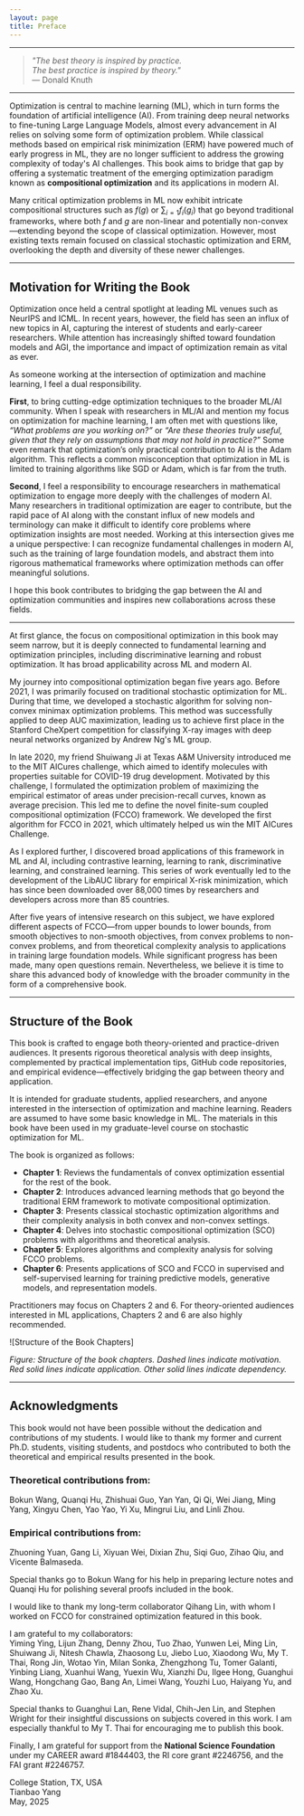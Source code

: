 ```yaml
---
layout: page
title: Preface
---
```


---
> *"The best theory is inspired by practice.  
> The best practice is inspired by theory."*  
> — Donald Knuth

---

Optimization is central to machine learning (ML), which in turn forms the foundation of artificial intelligence (AI). From training deep neural networks to fine-tuning Large Language Models, almost every advancement in AI relies on solving some form of optimization problem. While classical methods based on empirical risk minimization (ERM) have powered much of early progress in ML, they are no longer sufficient to address the growing complexity of today's AI challenges. This book aims to bridge that gap by offering a systematic treatment of the emerging optimization paradigm known as **compositional optimization** and its applications in modern AI.

Many critical optimization problems in ML now exhibit intricate compositional structures such as $f(g)$ or $\sum_{i=1}f_i(g_i)$ that go beyond traditional frameworks, where both $f$ and $g$ are non-linear and potentially non-convex—extending beyond the scope of classical optimization. However, most existing texts remain focused on classical stochastic optimization and ERM, overlooking the depth and diversity of these newer challenges.

---

## Motivation for Writing the Book

Optimization once held a central spotlight at leading ML venues such as NeurIPS and ICML. In recent years, however, the field has seen an influx of new topics in AI, capturing the interest of students and early-career researchers. While attention has increasingly shifted toward foundation models and AGI, the importance and impact of optimization remain as vital as ever.

As someone working at the intersection of optimization and machine learning, I feel a dual responsibility.

**First**, to bring cutting-edge optimization techniques to the broader ML/AI community. When I speak with researchers in ML/AI and mention my focus on optimization for machine learning, I am often met with questions like, *“What problems are you working on?”* or *“Are these theories truly useful, given that they rely on assumptions that may not hold in practice?”* Some even remark that optimization’s only practical contribution to AI is the Adam algorithm. This reflects a common misconception that optimization in ML is limited to training algorithms like SGD or Adam, which is far from the truth.

**Second**, I feel a responsibility to encourage researchers in mathematical optimization to engage more deeply with the challenges of modern AI. Many researchers in traditional optimization are eager to contribute, but the rapid pace of AI along with the constant influx of new models and terminology can make it difficult to identify core problems where optimization insights are most needed. Working at this intersection gives me a unique perspective: I can recognize fundamental challenges in modern AI, such as the training of large foundation models, and abstract them into rigorous mathematical frameworks where optimization methods can offer meaningful solutions.

I hope this book contributes to bridging the gap between the AI and optimization communities and inspires new collaborations across these fields.

---

At first glance, the focus on compositional optimization in this book may seem narrow, but it is deeply connected to fundamental learning and optimization principles, including discriminative learning and robust optimization. It has broad applicability across ML and modern AI.

My journey into compositional optimization began five years ago. Before 2021, I was primarily focused on traditional stochastic optimization for ML. During that time, we developed a stochastic algorithm for solving non-convex minimax optimization problems. This method was successfully applied to deep AUC maximization, leading us to achieve first place in the Stanford CheXpert competition for classifying X-ray images with deep neural networks organized by Andrew Ng's ML group.

In late 2020, my friend Shuiwang Ji at Texas A&M University introduced me to the MIT AICures challenge, which aimed to identify molecules with properties suitable for COVID-19 drug development. Motivated by this challenge, I formulated the optimization problem of maximizing the empirical estimator of areas under precision-recall curves, known as average precision. This led me to define the novel finite-sum coupled compositional optimization (FCCO) framework. We developed the first algorithm for FCCO in 2021, which ultimately helped us win the MIT AICures Challenge.

As I explored further, I discovered broad applications of this framework in ML and AI, including contrastive learning, learning to rank, discriminative learning, and constrained learning. This series of work eventually led to the development of the LibAUC library for empirical X-risk minimization, which has since been downloaded over 88,000 times by researchers and developers across more than 85 countries.

After five years of intensive research on this subject, we have explored different aspects of FCCO—from upper bounds to lower bounds, from smooth objectives to non-smooth objectives, from convex problems to non-convex problems, and from theoretical complexity analysis to applications in training large foundation models. While significant progress has been made, many open questions remain. Nevertheless, we believe it is time to share this advanced body of knowledge with the broader community in the form of a comprehensive book.

---

## Structure of the Book

This book is crafted to engage both theory-oriented and practice-driven audiences. It presents rigorous theoretical analysis with deep insights, complemented by practical implementation tips, GitHub code repositories, and empirical evidence—effectively bridging the gap between theory and application.

It is intended for graduate students, applied researchers, and anyone interested in the intersection of optimization and machine learning. Readers are assumed to have some basic knowledge in ML. The materials in this book have been used in my graduate-level course on stochastic optimization for ML.

The book is organized as follows:

- **Chapter 1**: Reviews the fundamentals of convex optimization essential for the rest of the book.
- **Chapter 2**: Introduces advanced learning methods that go beyond the traditional ERM framework to motivate compositional optimization.
- **Chapter 3**: Presents classical stochastic optimization algorithms and their complexity analysis in both convex and non-convex settings.
- **Chapter 4**: Delves into stochastic compositional optimization (SCO) problems with algorithms and theoretical analysis.
- **Chapter 5**: Explores algorithms and complexity analysis for solving FCCO problems.
- **Chapter 6**: Presents applications of SCO and FCCO in supervised and self-supervised learning for training predictive models, generative models, and representation models.

Practitioners may focus on Chapters 2 and 6. For theory-oriented audiences interested in ML applications, Chapters 2 and 6 are also highly recommended.

![Structure of the Book Chapters]

*Figure: Structure of the book chapters. Dashed lines indicate motivation. Red solid lines indicate application. Other solid lines indicate dependency.*

---

## Acknowledgments

This book would not have been possible without the dedication and contributions of my students. I would like to thank my former and current Ph.D. students, visiting students, and postdocs who contributed to both the theoretical and empirical results presented in the book.

### Theoretical contributions from:
Bokun Wang, Quanqi Hu, Zhishuai Guo, Yan Yan, Qi Qi, Wei Jiang, Ming Yang, Xingyu Chen, Yao Yao, Yi Xu, Mingrui Liu, and Linli Zhou.

### Empirical contributions from:
Zhuoning Yuan, Gang Li, Xiyuan Wei, Dixian Zhu, Siqi Guo, Zihao Qiu, and Vicente Balmaseda.

Special thanks go to Bokun Wang for his help in preparing lecture notes and Quanqi Hu for polishing several proofs included in the book.

I would like to thank my long-term collaborator Qihang Lin, with whom I worked on FCCO for constrained optimization featured in this book.

I am grateful to my collaborators:  
Yiming Ying, Lijun Zhang, Denny Zhou, Tuo Zhao, Yunwen Lei, Ming Lin, Shuiwang Ji, Nitesh Chawla, Zhaosong Lu, Jiebo Luo, Xiaodong Wu, My T. Thai, Rong Jin, Wotao Yin, Milan Sonka, Zhengzhong Tu, Tomer Galanti, Yinbing Liang, Xuanhui Wang, Yuexin Wu, Xianzhi Du, Ilgee Hong, Guanghui Wang, Hongchang Gao, Bang An, Limei Wang, Youzhi Luo, Haiyang Yu, and Zhao Xu.

Special thanks to Guanghui Lan, Rene Vidal, Chih-Jen Lin, and Stephen Wright for their insightful discussions on subjects covered in this work. I am especially thankful to My T. Thai for encouraging me to publish this book.

Finally, I am grateful for support from the **National Science Foundation** under my CAREER award #1844403, the RI core grant #2246756, and the FAI grant #2246757.

College Station, TX, USA  
Tianbao Yang  
May, 2025



